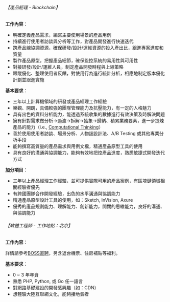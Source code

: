 
###### 【產品經理 - Blockchain】

**工作內容**：

- 明確定義產品需求，編寫主要使用場景的產品用例
- 持續進行使用者訪談與分析等工作，對產品開發進行快速迭代
- 跨產品線協調資源，確保研發/設計/運維資源的投入產出比，跟進專案進度和質量
- 製作產品原型，把握產品細節，確保監控系統的易用性與可用性
- 對接研發/設計/運維人員，制定產品開發時程與上線策略
- 跟蹤優化、整理使用者反饋，對使用行為進行統計分析，相應地制定版本優化計劃並跟進實施

**基本要求**：

- 三年以上計算機領域的研發或產品經理工作經驗
- 樂觀、開朗，具備較強的團隊管理能力及抗壓能力，有一定的人格魅力
- 具有出色的資料分析能力，能透過系統收集的數據進行有效決策及時解決問題
- 擁有針對需求做分析->過濾->拆解->抽象->歸納、積累業務要素，進一步提煉產品的能力（i.e., [Computational Thinking](http://blog.orangeapple.tw/posts/what-is-computational-thinking/)）
- 善於使用使用者訪談、場景分析、人物誌設計法、A/B Testing 或其他專業分析手段
- 能夠撰寫高質量的產品需求與用例文檔，精通產品原型工具的使用
- 具有良好的溝通與協調能力，能夠有效地把控產品進度，熟悉敏捷式開發迭代方式

**加分項目**：

- 三年以上產品經理工作經驗，並可提供實際可用的產品案例，有區塊鏈領域相關經驗者優先
- 有跨國團隊合作開發經驗，出色的水平溝通與協調能力
- 精通產品原型設計工具的使用，如：Sketch, InVision, Axure
- 優秀的產品規劃能力、理解能力、創新能力，開闊的思維能力，良好的溝通、與協調能力

###### 【軟體工程師 - 工作地點：北京】

**工作內容**：

詳情請參考[BOSS直聘](http://m.bosszhipin.com/boss/76d7d24f70920fd91XJz3Nu0?ab=1&sid=wxs-14398866218365921)，另含返台機票、住房補貼等福利。

**基本要求**：

- 0 ~ 3 年年資
- 熟悉 PHP, Python, 或 Go 任一語言
- 對網路基礎建設的開發感興趣（如：CDN）
- 想體驗大陸互聯網文化，能夠接地氣者
